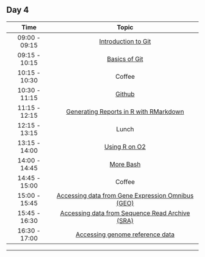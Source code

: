 ## Day 4

| Time            |   Topic  |
|:------------------------:|:----------:|
| 09:00 - 09:15 | [Introduction to Git](https://hbctraining.github.io/Training-modules/Git-Github/lessons/01_git_intro.html) |
| 09:15 - 10:15 | [Basics of Git](https://hbctraining.github.io/Training-modules/Git-Github/lessons/02_git_basics.html) |
| 10:15 - 10:30 | Coffee |
| 10:30 - 11:15 | [Github](https://hbctraining.github.io/Training-modules/Git-Github/lessons/03_git_github.html) |
| 11:15 - 12:15 | [Generating Reports in R with RMarkdown](../lessons/knitr_rmarkdown.md) |
| 12:15 - 13:15 | Lunch |
| 13:15 - 14:00 | [Using R on O2](https://hbctraining.github.io/In-depth-NGS-Data-Analysis-Course/sessionVI/lessons/R_automation.html) |
| 14:00 - 14:45 | [More Bash](../lessons/more_bash.md) |
| 14:45 - 15:00 | Coffee |
| 15:00 - 15:45 |[Accessing data from Gene Expression Omnibus (GEO)](https://hbctraining.github.io/Accessing_public_genomic_data/lessons/accessing_public_experimental_data.html)|
| 15:45 - 16:30 |[Accessing data from Sequence Read Archive (SRA)](https://hbctraining.github.io/Accessing_public_genomic_data/lessons/downloading_from_SRA.html)|
| 16:30 - 17:00 |[Accessing genome reference data](https://hbctraining.github.io/Accessing_public_genomic_data/lessons/accessing_genome_reference_data.html) |

---

